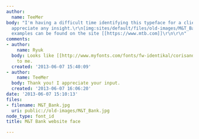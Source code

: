 ```yaml
---
author:
  name: TeeMer
body: "I'm having a difficult time identifying this typeface for a client, and would
  appreciate any insight.\r\n[img:sites/default/files/old-images/M&T_Bank_4870.jpg]\r\n\r\nMore
  examples can be found on the site [[https://www.mtb.com]]\r\n\r\n"
comments:
- author:
    name: Ryuk
  body: Looks like [[http://www.myfonts.com/fonts/fw-identikal/corisande|Corisande]]
    to me.
  created: '2013-06-07 15:40:09'
- author:
    name: TeeMer
  body: Thank you! I appreciate your input.
  created: '2013-06-07 16:06:20'
date: '2013-06-07 15:10:13'
files:
- filename: M&T_Bank.jpg
  uri: public://old-images/M&T_Bank.jpg
node_type: font_id
title: M&T Bank website face

---
```

